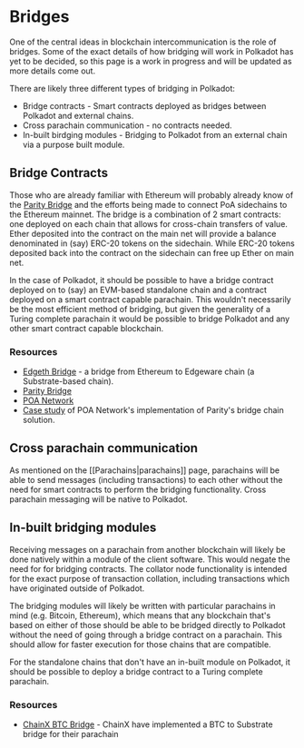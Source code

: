 # Bridges

One of the central ideas in blockchain intercommunication is the role of bridges. Some of the exact details of how bridging will work in Polkadot has yet to be decided, so this page is a work in progress and will be updated as more details come out.

There are likely three different types of bridging in Polkadot:

* Bridge contracts - Smart contracts deployed as bridges between Polkadot and external chains.
* Cross parachain communication - no contracts needed.
* In-built birdging modules - Bridging to Polkadot from an external chain via a purpose built module.


## Bridge Contracts
Those who are already familiar with Ethereum will probably already know of the [Parity Bridge](https://github.com/paritytech/parity-bridge) and the efforts being made to connect PoA sidechains to the Ethereum mainnet. The bridge is a combination of 2 smart contracts: one deployed on each chain that allows for cross-chain transfers of value. Ether deposited into the contract on the main net will provide a balance denominated in (say) ERC-20 tokens on the sidechain. While ERC-20 tokens deposited back into the contract on the sidechain can free up Ether on main net.

In the case of Polkadot, it should be possible to have a bridge contract deployed on to (say) an EVM-based standalone chain and a contract deployed on a smart contract capable parachain. This wouldn't necessarily be the most efficient method of bridging, but given the generality of a Turing complete parachain it would be possible to bridge Polkadot and any other smart contract capable blockchain.

### Resources

* [Edgeth Bridge](https://github.com/hicommonwealth/edgeth_bridge/) - a bridge from Ethereum to Edgeware chain (a Substrate-based chain).
* [Parity Bridge](https://github.com/paritytech/parity-bridge)
* [POA Network](https://poa.network/)
* [Case study](https://medium.com/giveth/ethereum-dapp-scaling-poa-network-acee8a51e772) of POA Network's implementation of Parity's bridge chain solution.

## Cross parachain communication
As mentioned on the [[Parachains|parachains]] page, parachains will be able to send messages (including transactions) to each other without the need for smart contracts to perform the bridging functionality. Cross parachain messaging will be native to Polkadot.


## In-built bridging modules
Receiving messages on a parachain from another blockchain will likely be done natively within a module of the client software. This would negate the need for for bridging contracts. The collator node functionality is intended for the exact purpose of transaction collation, including transactions which have originated outside of Polkadot.

The bridging modules will likely be written with particular parachains in mind (e.g. Bitcoin, Ethereum), which means that any blockchain that's based on either of those should be able to be bridged directly to Polkadot without the need of going through a bridge contract on a parachain. This should allow for faster execution for those chains that are compatible.

For the standalone chains that don't have an in-built module on Polkadot, it should be possible to deploy a bridge contract to a Turing complete parachain.

### Resources
* [ChainX BTC Bridge](https://github.com/chainx-org/ChainX/tree/develop/cxrml/bridge/btc) - ChainX have implemented a BTC to Substrate bridge for their parachain